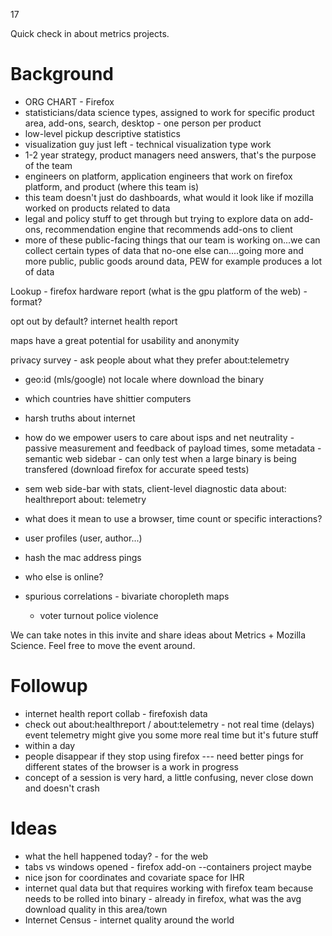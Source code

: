 17

Quick check in about metrics projects.

Background
=========
* ORG CHART - Firefox
* statisticians/data science types, assigned to work for specific product area, add-ons, search, desktop - one person per product
* low-level pickup descriptive statistics
* visualization guy just left - technical visualization type work
* 1-2 year strategy, product managers need answers, that's the purpose of the team
* engineers on platform, application engineers that work on firefox platform, and product (where this team is)
* this team doesn't just do dashboards, what would it look like if mozilla worked on products related to data 
* legal and policy stuff to get through but trying to explore data on add-ons, recommendation engine that recommends add-ons to client
* more of these public-facing things that our team is working on...we can collect certain types of data that no-one else can....going more and more public, public goods around data, PEW for example produces a lot of data

Lookup - firefox hardware report (what is the gpu platform of the web) - format?

opt out by default?
internet health report

maps have a great potential for usability and anonymity

privacy survey - ask people about what they prefer
about:telemetry
- geo:id (mls/google) not locale where download the binary
- which countries have shittier computers
- harsh truths about internet
- how do we empower users to care about isps and net neutrality - passive measurement and feedback of payload times, some metadata - semantic web sidebar - can only test when a large binary is being transfered (download firefox for accurate speed tests)
- sem web side-bar with stats, client-level diagnostic data
about: healthreport
about: telemetry
- what does it mean to use a browser, time count or specific interactions?
- user profiles (user, author...)

- hash the mac address pings

- who else is online?
- spurious correlations - bivariate choropleth maps
   - voter turnout police violence

We can take notes in this invite and share ideas about Metrics + Mozilla Science. Feel free to move the event around. 

Followup
=======
- internet health report collab - firefoxish data
- check out about:healthreport / about:telemetry - not real time (delays) event telemetry might give you some more real time but it's future stuff
- within a day
- people disappear if they stop using firefox --- need better pings for different states of the browser is a work in progress
- concept of a session is very hard, a little confusing, never close down and doesn't crash

Ideas
=====
- what the hell happened today? - for the web
- tabs vs windows opened - firefox add-on --containers project maybe
- nice json for coordinates and covariate space for IHR
- internet qual data but that requires working with firefox team because needs to be rolled into binary - already in firefox, what was the avg download quality in this area/town
- Internet Census  - internet quality around the world